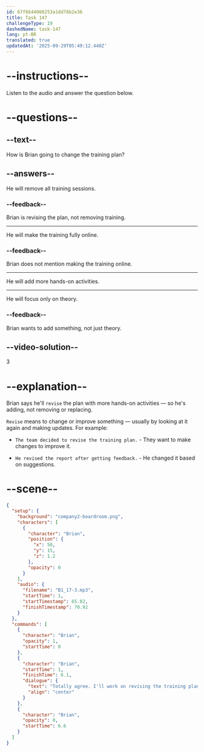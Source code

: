 ```yaml
---
id: 67f6644060253a1dd78b2e36
title: Task 147
challengeType: 19
dashedName: task-147
lang: pt-BR
translated: true
updatedAt: '2025-09-29T05:49:12.440Z'
---
```


<!-- (audio) Brian: Totally agree. I'll work on revising the training plan with more hands-on activities. -->

# --instructions--

Listen to the audio and answer the question below.

# --questions--

## --text--

How is Brian going to change the training plan?

## --answers--

He will remove all training sessions.

### --feedback--

Brian is revising the plan, not removing training.

---

He will make the training fully online.

### --feedback--

Brian does not mention making the training online.

---

He will add more hands-on activities.

---

He will focus only on theory.

### --feedback--

Brian wants to add something, not just theory.

## --video-solution--

3

# --explanation--

Brian says he'll `revise` the plan with more hands-on activities — so he's adding, not removing or replacing.

`Revise` means to change or improve something — usually by looking at it again and making updates. For example:

- `The team decided to revise the training plan.` - They want to make changes to improve it.

- `He revised the report after getting feedback.` - He changed it based on suggestions.

# --scene--

```json
{
  "setup": {
    "background": "company2-boardroom.png",
    "characters": [
      {
        "character": "Brian",
        "position": {
          "x": 50,
          "y": 15,
          "z": 1.2
        },
        "opacity": 0
      }
    ],
    "audio": {
      "filename": "B1_17-3.mp3",
      "startTime": 1,
      "startTimestamp": 65.82,
      "finishTimestamp": 70.92
    }
  },
  "commands": [
    {
      "character": "Brian",
      "opacity": 1,
      "startTime": 0
    },
    {
      "character": "Brian",
      "startTime": 1,
      "finishTime": 6.1,
      "dialogue": {
        "text": "Totally agree. I'll work on revising the training plan with more hands-on activities.",
        "align": "center"
      }
    },
    {
      "character": "Brian",
      "opacity": 0,
      "startTime": 6.6
    }
  ]
}
```
